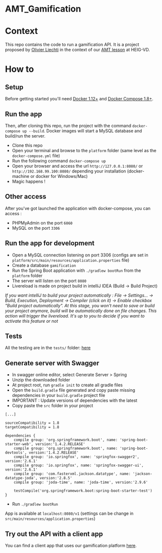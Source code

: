 # AMT_Gamification
# Context
This repo contains the code to run a gamification API. It is a project proposed by [Olivier Liechti](https://github.com/wasadigi) in the context of our [AMT lesson](https://github.com/SoftEng-HEIGVD/Teaching-HEIGVD-AMT-Lectures) at HEIG-VD.

# How to

## Setup
Before getting started you'll need [Docker 1.12+](https://docs.docker.com/) and [Docker Compose 1.8+](https://docs.docker.com/compose/).

## Run the app
Then, after cloning this repo, run the project with the command `docker-compose up --build`. Docker images will start a MySQL database and build/run the server.

- Clone this repo
- Open your terminal and browse to the `platform` folder (same level as the `docker-compose.yml` file)
- Run the following command `docker-compose up`
- Open your browser and access the url `http://127.0.0.1:8080/` or `http://192.168.99.100:8080/` depending your installation (docker-machine or docker for Windows/Mac)
- Magic happens !

## Other access
After you've got launched the application with docker-compose, you can access :

- PHPMyAdmin on the port `6060`
- MySQL on the port `3306`

## Run the app for development
- Open a MySQL connection listening on port 3306 (configs are set in `platform/src/main/resources/application.properties` file)
- Create a database `gamification`
- Run the Spring Boot application with `./gradlew bootRun` from the `platform` folder
- The server will listen on the port `8080`
- Livereload is made on project build in intelliJ IDEA (Build -> Build Project)

*If you want intelliJ to build your project automatically : File -> Settings... -> Build, Execution, Deployment -> Compiler (click on it) -> Enable checkbox "Build project automatically". 
At this stage, you won't need to save or build your project anymore, build will be automatically done on file changes. This action will trigger the livereload. It's up to you to decide if you want to activate this feature or not*

## Tests
All the testing are in the `tests/` folder: [here](https://github.com/moodah/AMT_Gamification/tree/master/tests)

## Generate server with Swagger
- In swagger online editor, select Generate Server > Spring
- Unzip the downloaded folder
- At project root, run `gradle init` to create all gradle files
- Open the `build.gradle` file generated and copy paste missing dependencies in your `build.gradle` project file
- IMPORTANT : Update versions of dependencies with the latest
- Copy paste the `src` folder in your project
```
[...]

sourceCompatibility = 1.8
targetCompatibility = 1.8

dependencies {
    compile group: 'org.springframework.boot', name: 'spring-boot-starter-web', version:'1.4.2.RELEASE'
    compile group: 'org.springframework.boot', name: 'spring-boot-devtools', version:'1.4.2.RELEASE'
    compile group: 'io.springfox', name: 'springfox-swagger2', version:'2.6.1'
    compile group: 'io.springfox', name: 'springfox-swagger-ui', version:'2.6.1'
    compile group: 'com.fasterxml.jackson.datatype', name: 'jackson-datatype-joda', version:'2.8.5'
    compile group: 'joda-time', name: 'joda-time', version:'2.9.6'

    testCompile('org.springframework.boot:spring-boot-starter-test')
}
```

- Run `./gradlew bootRun`

App is available at `localhost:8080/v1` (settings can be change in `src/main/resources/application.properties`)

## Try out the API with a client app
You can find a client app that uses our gamification platform [here](https://github.com/sebastienrichoz/TWEB-Interactive-Polls).
